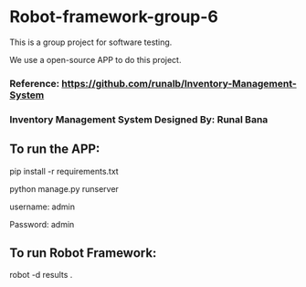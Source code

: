 # Robot-framework-group-6
This is a group project for software testing.

We use a open-source APP to do this project.
### Reference: https://github.com/runalb/Inventory-Management-System
### Inventory Management System 	Designed By: Runal Bana



## To run the APP:

pip install -r requirements.txt

python manage.py runserver

username: admin  

Password: admin



## To run Robot Framework:

robot -d results .  
